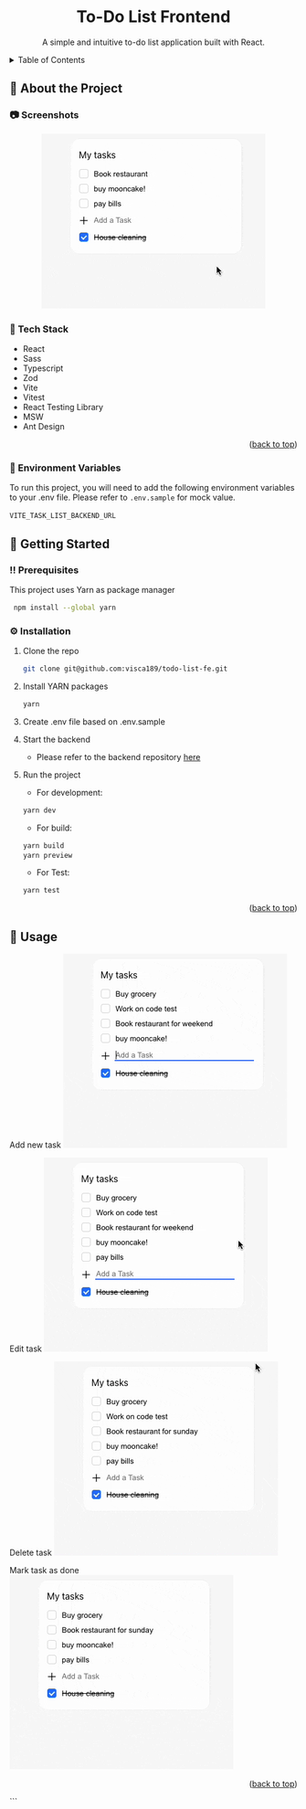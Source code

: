 <a id="readme-top"></a>

<div align="center">
  <h1>To-Do List Frontend</h1>
  <p>
    A simple and intuitive to-do list application built with React.
  </p>
</div>

<!-- TABLE OF CONTENTS -->
<details>
  <summary>Table of Contents</summary>
  <ol>
    <li>
      <a href="#built-with">Built With</a>
    </li>
    <li>
      <a href="#getting-started">Getting Started</a>
      <ul>
        <li><a href="#prerequisites">Prerequisites</a></li>
        <li><a href="#installation">Installation</a></li>
      </ul>
    </li>
    <li><a href="#rest-api">REST API</a></li>
  </ol>
</details>

## :star2: About the Project

<!-- Screenshots -->

### :camera: Screenshots

<div align="center"> 
  <img src="./readme-assets/about-the-project.gif?raw=true" alt="screenshot" />
</div>

<!-- TechStack -->

### :space_invader: Tech Stack

- React
- Sass
- Typescript
- Zod
- Vite
- Vitest
- React Testing Library
- MSW
- Ant Design

<p align="right">(<a href="#readme-top">back to top</a>)</p>

<!-- Env Variables -->

### :key: Environment Variables

To run this project, you will need to add the following environment variables to your .env file. Please refer to `.env.sample` for mock value.

`VITE_TASK_LIST_BACKEND_URL`

<!-- Getting Started -->

## :toolbox: Getting Started

<!-- Prerequisites -->

### :bangbang: Prerequisites

This project uses Yarn as package manager

```bash
 npm install --global yarn
```

<!-- Installation -->

### :gear: Installation

1. Clone the repo
   ```sh
   git clone git@github.com:visca189/todo-list-fe.git
   ```
2. Install YARN packages
   ```sh
   yarn
   ```
3. Create .env file based on .env.sample
4. Start the backend
   - Please refer to the backend repository [here](https://github.com/visca189/todo-list-be)
5. Run the project

   - For development:

   ```sh
   yarn dev
   ```

   - For build:

   ```sh
   yarn build
   yarn preview
   ```

   - For Test:

   ```sh
   yarn test
   ```

<p align="right">(<a href="#readme-top">back to top</a>)</p>

<!-- Usage -->

## :eyes: Usage

Add new task
<img src="./readme-assets/add-task.gif?raw=true" alt="screenshot" />

Edit task
<img src="./readme-assets/edit-task.gif?raw=true" alt="screenshot" />

Delete task
<img src="./readme-assets/delete-task.gif?raw=true" alt="screenshot" />

Mark task as done
<img src="./readme-assets/task-completed.gif?raw=true" alt="screenshot" />

<p align="right">(<a href="#readme-top">back to top</a>)</p>
```
